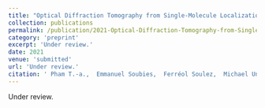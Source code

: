 ```yaml
---
title: "Optical Diffraction Tomography from Single-Molecule Localization Microscopy"
collection: publications
permalink: /publication/2021-Optical-Diffraction-Tomography-from-Single-Molecule-Localization-Microscopy
category: 'preprint'
excerpt: 'Under review.'
date: 2021
venue: 'submitted'
url: 'Under review.'
citation: ' Pham T.-a.,  Emmanuel Soubies,  Ferréol Soulez,  Michael Unser, &quot;Optical Diffraction Tomography from Single-Molecule Localization Microscopy.&quot; <i>Under review.</i> 2021.'
---
```

Under review.
